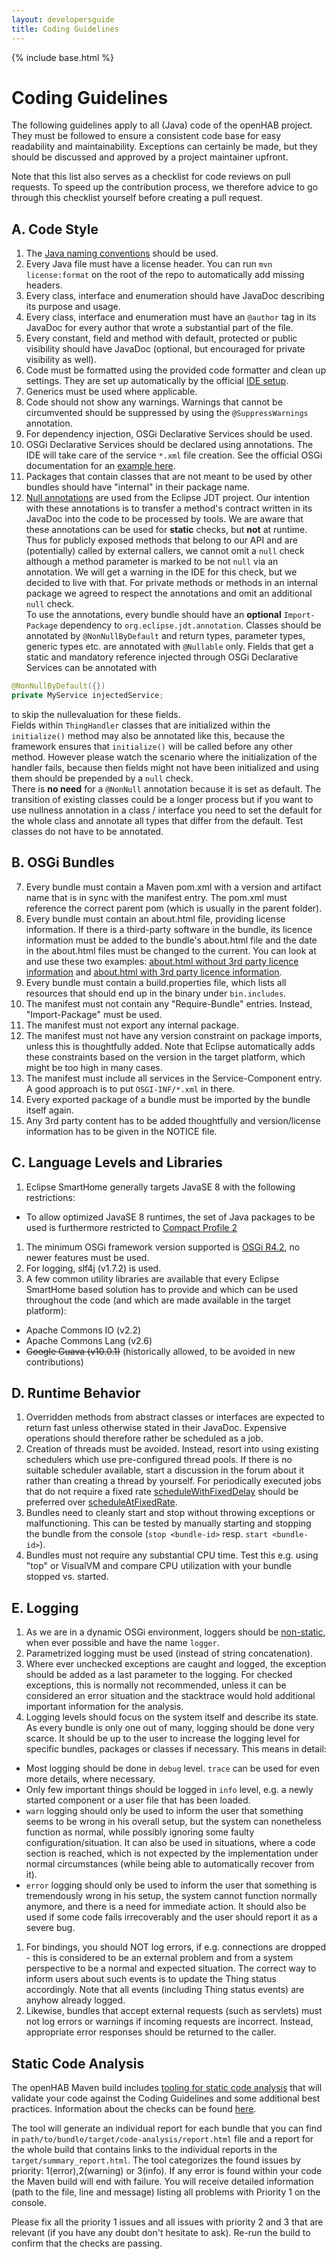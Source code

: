 ```yaml
---
layout: developersguide
title: Coding Guidelines
---
```


{% include base.html %}

# Coding Guidelines

The following guidelines apply to all (Java) code of the openHAB project.
They must be followed to ensure a consistent code base for easy readability and maintainability.
Exceptions can certainly be made, but they should be discussed and approved by a project maintainer upfront.

Note that this list also serves as a checklist for code reviews on pull requests.
To speed up the contribution process, we therefore advice to go through this checklist yourself before creating a pull request.

## A. Code Style

1. The [Java naming conventions](http://java.about.com/od/javasyntax/a/nameconventions.htm) should be used.
1. Every Java file must have a license header. You can run ```mvn license:format``` on the root of the repo to automatically add missing headers.
1. Every class, interface and enumeration should have JavaDoc describing its purpose and usage.
1. Every class, interface and enumeration must have an `@author` tag in its JavaDoc for every author that wrote a substantial part of the file.
1. Every constant, field and method with default, protected or public visibility should have JavaDoc (optional, but encouraged for private visibility as well).
1. Code must be formatted using the provided code formatter and clean up settings. They are set up automatically by the official [IDE setup](ide.html).
1. Generics must be used where applicable.
1. Code should not show any warnings. Warnings that cannot be circumvented should be suppressed by using the `@SuppressWarnings` annotation.
1. For dependency injection, OSGi Declarative Services should be used.
1. OSGi Declarative Services should be declared using annotations. The IDE will take care of the service `*.xml` file creation. See the official OSGi documentation for an [example here](http://enroute.osgi.org/services/org.osgi.service.component.html).
1. Packages that contain classes that are not meant to be used by other bundles should have "internal" in their package name.
1. [Null annotations](https://wiki.eclipse.org/JDT_Core/Null_Analysis) are used from the Eclipse JDT project.
Our intention with these annotations is to transfer a method's contract written in its JavaDoc into the code to be processed by tools.
We are aware that these annotations can be used for **static** checks, but **not** at runtime.  
Thus for publicly exposed methods that belong to our API and are (potentially) called by external callers, we cannot omit a `null` check although a method parameter is marked to be not `null` via an annotation.
We will get a warning in the IDE for this check, but we decided to live with that.
For private methods or methods in an internal package we agreed to respect the annotations and omit an additional `null` check.  
To use the annotations, every bundle should have an **optional** `Import-Package` dependency to `org.eclipse.jdt.annotation`.
Classes should be annotated by `@NonNullByDefault` and return types, parameter types, generic types etc. are annotated with `@Nullable` only.
Fields that get a static and mandatory reference injected through OSGi Declarative Services can be annotated with

```java
@NonNullByDefault({})
private MyService injectedService;
```

to skip the nullevaluation for these fields.  
Fields within `ThingHandler` classes that are initialized within the `initialize()` method may also be annotated like this, because the framework ensures that `initialize()` will be called before any other method.
However please watch the scenario where the initialization of the handler fails, because then fields might not have been initialized and using them should be prepended by a `null` check.  
There is **no need** for a `@NonNull` annotation because it is set as default.
The transition of existing classes could be a longer process but if you want to use nullness annotation in a class / interface you need to set the default for the whole class and annotate all types that differ from the default.
Test classes do not have to be annotated.

## B. OSGi Bundles

7. Every bundle must contain a Maven pom.xml with a version and artifact name that is in sync with the manifest entry. The pom.xml must reference the correct parent pom (which is usually in the parent folder).
1. Every bundle must contain an about.html file, providing license information. If there is a third-party software in the bundle, its licence information must be added to the bundle's about.html file and the date in the about.html files must be changed to the current. You can look at and use these two examples: [about.html without 3rd party licence information](https://github.com/openhab/openhab2-addons/blob/master/addons/ui/org.openhab.ui.cometvisu.php/about.html) and [about.html with 3rd party licence information](https://github.com/openhab/openhab2-addons/blob/master/addons/binding/org.openhab.binding.avmfritz/about.html).
1. Every bundle must contain a build.properties file, which lists all resources that should end up in the binary under `bin.includes`.
1. The manifest must not contain any "Require-Bundle" entries. Instead, "Import-Package" must be used.
1. The manifest must not export any internal package.
1. The manifest must not have any version constraint on package imports, unless this is thoughtfully added. Note that Eclipse automatically adds these constraints based on the version in the target platform, which might be too high in many cases.
1. The manifest must include all services in the Service-Component entry. A good approach is to put `OSGI-INF/*.xml` in there.
1. Every exported package of a bundle must be imported by the bundle itself again.
1. Any 3rd party content has to be added thoughtfully and version/license information has to be given in the NOTICE file.

## C. Language Levels and Libraries

1. Eclipse SmartHome generally targets JavaSE 8 with the following restrictions:
 * To allow optimized JavaSE 8 runtimes, the set of Java packages to be used is furthermore restricted to [Compact Profile 2](http://www.oracle.com/technetwork/java/embedded/resources/tech/compact-profiles-overview-2157132.html)
1. The minimum OSGi framework version supported is [OSGi R4.2](http://www.osgi.org/Download/Release4V42), no newer features must be used.
1. For logging, slf4j (v1.7.2) is used.
1. A few common utility libraries are available that every Eclipse SmartHome based solution has to provide and which can be used throughout the code (and which are made available in the target platform):
 - Apache Commons IO (v2.2)
 - Apache Commons Lang (v2.6)
- ~~Google Guava (v10.0.1)~~ (historically allowed, to be avoided in new contributions)

## D. Runtime Behavior

1. Overridden methods from abstract classes or interfaces are expected to return fast unless otherwise stated in their JavaDoc. Expensive operations should therefore rather be scheduled as a job.
1. Creation of threads must be avoided. Instead, resort into using existing schedulers which use pre-configured thread pools. If there is no suitable scheduler available, start a discussion in the forum about it rather than creating a thread by yourself. For periodically executed jobs that do not require a fixed rate [scheduleWithFixedDelay](http://docs.oracle.com/javase/7/docs/api/java/util/concurrent/ScheduledExecutorService.html#scheduleWithFixedDelay(java.lang.Runnable,%20long,%20long,%20java.util.concurrent.TimeUnit)) should be preferred over [scheduleAtFixedRate](http://docs.oracle.com/javase/7/docs/api/java/util/concurrent/ScheduledExecutorService.html#scheduleAtFixedRate(java.lang.Runnable,%20long,%20long,%20java.util.concurrent.TimeUnit)).
1. Bundles need to cleanly start and stop without throwing exceptions or malfunctioning. This can be tested by manually starting and stopping the bundle from the console (```stop <bundle-id>``` resp. ```start <bundle-id>```).
1. Bundles must not require any substantial CPU time. Test this e.g. using "top" or VisualVM and compare CPU utilization with your bundle stopped vs. started.

## E. Logging

1. As we are in a dynamic OSGi environment, loggers should be [non-static](http://slf4j.org/faq.html#declared_static), when ever possible and have the name ```logger```.
1. Parametrized logging must be used (instead of string concatenation).
1. Where ever unchecked exceptions are caught and logged, the exception should be added as a last parameter to the logging. For checked exceptions, this is normally not recommended, unless it can be considered an error situation and the stacktrace would hold additional important information for the analysis.
1. Logging levels should focus on the system itself and describe its state. As every bundle is only one out of many, logging should be done very scarce. It should be up to the user to increase the logging level for specific bundles, packages or classes if necessary. This means in detail:
 - Most logging should be done in `debug` level. `trace` can be used for even more details, where necessary.
 - Only few important things should be logged in `info` level, e.g. a newly started component or a user file that has been loaded.
 - `warn` logging should only be used to inform the user that something seems to be wrong in his overall setup, but the system can nonetheless function as normal, while possibly ignoring some faulty configuration/situation. It can also be used in situations, where a code section is reached, which is not expected by the implementation under normal circumstances (while being able to automatically recover from it).
 - `error` logging should only be used to inform the user that something is tremendously wrong in his setup, the system cannot function normally anymore, and there is a need for immediate action. It should also be used if some code fails irrecoverably and the user should report it as a severe bug.
1. For bindings, you should NOT log errors, if e.g. connections are dropped - this is considered to be an external problem and from a system perspective to be a normal and expected situation. The correct way to inform users about such events is to update the Thing status accordingly. Note that all events (including Thing status events) are anyhow already logged.
1. Likewise, bundles that accept external requests (such as servlets) must not log errors or warnings if incoming requests are incorrect. Instead, appropriate error responses should be returned to the caller.

## Static Code Analysis

The openHAB Maven build includes [tooling for static code analysis](https://github.com/openhab/static-code-analysis) that will validate your code against the Coding Guidelines and some additional best practices.
Information about the checks can be found [here](https://github.com/openhab/static-code-analysis/blob/master/docs/included-checks.md).

The tool will generate an individual report for each bundle that you can find in `path/to/bundle/target/code-analysis/report.html` file and a report for the whole build that contains links to the individual reports in the `target/summary_report.html`.
The tool categorizes the found issues by priority: 1(error),2(warning) or 3(info).
If any error is found within your code the Maven build will end with failure.
You will receive detailed information (path to the file, line and message) listing all problems with Priority 1 on the console.

Please fix all the priority 1 issues and all issues with priority 2 and 3 that are relevant (if you have any doubt don't hesitate to ask).
Re-run the build to confirm that the checks are passing.
